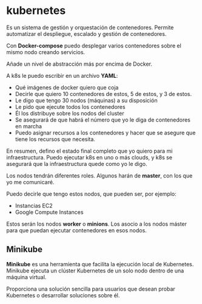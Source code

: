 # kubernetes

Es un sistema de gestión y orquestación de contenedores. Permite automatizar el despliegue, escalado y gestión de contenedores.

Con **Docker-compose** puedo desplegar varios contenedores sobre el mismo nodo
creando servicios.

Añade un nivel de abstracción más por encima de Docker.

A k8s le puedo escribir en un archivo **YAML**:

- Qué imágenes de docker quiero que coja
- Decirle que quiero 10 contenedores de estos, 5 de estos, y 3 de estos.
- Le digo que tengo 30 nodos (máquinas) a su disposición
- Le pido que ejecute todos los contenedores
- Él los distribuye sobre los nodos del cluster
- Se asegurará de que habrá el número que yo le diga de contenedores en marcha
- Puedo asignar recursos a los contenedores y hacer que se asegure que tiene los recursos que necesita.

En resumen, defino el estado final completo que yo quiero para mi infraestructura.
Puedo ejecutar k8s en uno o más clouds, y k8s se asegurará que la infraestructura
quede como yo le digo.

Los nodos tendrán diferentes roles. Algunos harán de **master**, con los que yo me comunicaré.

Puedo decirle que tengo estos nodos, que pueden ser, por ejemplo:

- Instancias EC2
- Google Compute Instances

Estos serán los nodos **worker** o **minions**.
Los asocio a los nodos máster para que puedan ejecutar contenedores en esos nodos.

## Minikube

**Minikube** es una herramienta que facilita la ejecución local de Kubernetes. Minikube ejecuta un clúster Kubernetes de un solo nodo dentro de una máquina virtual.

Proporciona una solución sencilla para usuarios que desean probar Kubernetes o desarrollar soluciones sobre él.
